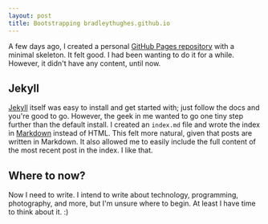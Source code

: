 ```yaml
---
layout: post
title: Bootstrapping bradleythughes.github.io
---
```


A few days ago, I created a personal [GitHub Pages repository](https://github.com/bradleythughes/bradleythughes.github.io) with a minimal skeleton. It felt good. I had been wanting to do it for a while. However, it didn't have any content, until now.

## Jekyll
[Jekyll](http://jekyllrb.com/) itself was easy to install and get started with; just follow the docs and you're good to go. However, the geek in me wanted to go one tiny step further than the default install. I created an `index.md` file and wrote the index in [Markdown](https://help.github.com/articles/github-flavored-markdown/) instead of HTML. This felt more natural, given that posts are written in Markdown. It also allowed me to easily include the full content of the most recent post in the index. I like that.

## Where to now?
Now I need to write. I intend to write about technology, programming, photography, and more, but I'm unsure where to begin. At least I have time to think about it. :)
